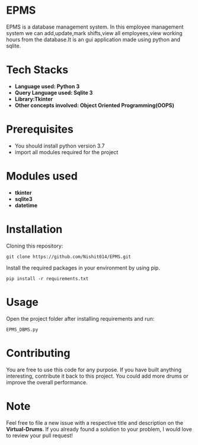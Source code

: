# EPMS

EPMS is a database management system. In this employee management system we can add,update,mark shifts,view all employees,view working hours from the database.It is an gui application made using python and sqlite.

# Tech Stacks
* **Language used: Python 3**
* **Query Language used: Sqlite 3**
* **Library:Tkinter**
* **Other concepts involved: Object Oriented Programming(OOPS)**

# Prerequisites
- You should install python version 3.7
- import all modules required for the project

# Modules used
* **tkinter**
* **sqlite3**
* **datetime**

# Installation

Cloning this repository:
```
git clone https://github.com/Nishit014/EPMS.git
```
Install the required packages in your environment by using pip.
```
pip install -r requirements.txt
```

# Usage

Open the project folder after installing requirements and run:
```
EPMS_DBMS.py
```

# Contributing
You are free to use this code for any purpose. If you have built anything interesting, contribute it back to this project. You could add more drums or improve the overall performance.

# Note  
Feel free to file a new issue with a respective title and description on the **Virtual-Drums**.  If you already found a solution to your problem, I would love to review your pull request!
